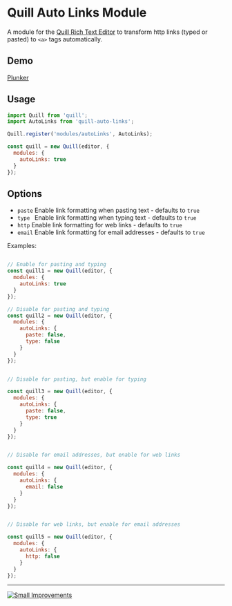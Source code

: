 # Quill Auto Links Module

A module for the [Quill Rich Text Editor](https://quilljs.com) to
transform http links (typed or pasted) to `<a>` tags automatically.


## Demo

[Plunker](https://plnkr.co/edit/GqPEPNGVsBSat9tklWpx?p=preview)

## Usage

```javascript
import Quill from 'quill';
import AutoLinks from 'quill-auto-links';

Quill.register('modules/autoLinks', AutoLinks);

const quill = new Quill(editor, {
  modules: {
    autoLinks: true
  }
});
```

## Options

- `paste` Enable link formatting when pasting text - defaults to `true`
- `type ` Enable link formatting when typing text - defaults to `true`
- `http` Enable link formatting for web links - defaults to `true`
- `email` Enable link formatting for email addresses - defaults to `true`

Examples:
```javascript

// Enable for pasting and typing
const quill1 = new Quill(editor, {
  modules: {
    autoLinks: true
  }
});

// Disable for pasting and typing
const quill2 = new Quill(editor, {
  modules: {
    autoLinks: {
      paste: false,
      type: false
    }
  }
});


// Disable for pasting, but enable for typing

const quill3 = new Quill(editor, {
  modules: {
    autoLinks: {
      paste: false,
      type: true
    }
  }
});


// Disable for email addresses, but enable for web links

const quill4 = new Quill(editor, {
  modules: {
    autoLinks: {
      email: false
    }
  }
});


// Disable for web links, but enable for email addresses

const quill5 = new Quill(editor, {
  modules: {
    autoLinks: {
      http: false
    }
  }
});

```


--------------------------------------------

[![Small Improvements](https://www.small-improvements.com/images/logo/complete/40.png "Small Improvements")](http://www.small-improvements.com)
